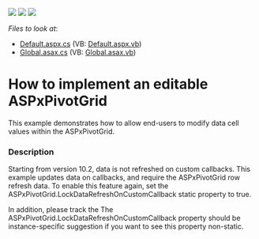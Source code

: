 <!-- default badges list -->
![](https://img.shields.io/endpoint?url=https://codecentral.devexpress.com/api/v1/VersionRange/128577606/10.2.3%2B)
[![](https://img.shields.io/badge/Open_in_DevExpress_Support_Center-FF7200?style=flat-square&logo=DevExpress&logoColor=white)](https://supportcenter.devexpress.com/ticket/details/E1949)
[![](https://img.shields.io/badge/📖_How_to_use_DevExpress_Examples-e9f6fc?style=flat-square)](https://docs.devexpress.com/GeneralInformation/403183)
<!-- default badges end -->
<!-- default file list -->
*Files to look at*:

* [Default.aspx.cs](./CS/Q240884/Default.aspx.cs) (VB: [Default.aspx.vb](./VB/Q240884/Default.aspx.vb))
* [Global.asax.cs](./CS/Q240884/Global.asax.cs) (VB: [Global.asax.vb](./VB/Q240884/Global.asax.vb))
<!-- default file list end -->
# How to implement an editable ASPxPivotGrid


<p>This example demonstrates how to allow end-users to modify data cell values within the ASPxPivotGrid.</p>


<h3>Description</h3>

<p>Starting from version 10.2, data is not refreshed on custom callbacks. This example updates data on callbacks, and require the ASPxPivotGrid row refresh data. To enable this feature again, set the ASPxPivotGrid.LockDataRefreshOnCustomCallback static property to true. </p><p>In addition, please track the <a data-ticket="S37596">The ASPxPivotGrid.LockDataRefreshOnCustomCallback property should be instance-specific</a> suggestion if you want to see this property non-static.</p>

<br/>


